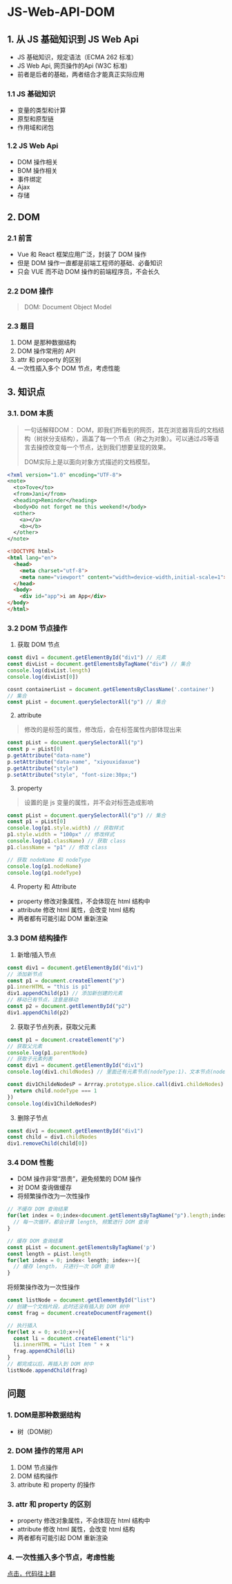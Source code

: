 # JS-Web-API-DOM
## 1. 从 JS 基础知识到 JS Web Api
* JS 基础知识，规定语法（ECMA 262 标准）
* JS Web Api, 网页操作的Api (W3C 标准)
* 前者是后者的基础，两者结合才能真正实际应用

### 1.1 JS 基础知识
* 变量的类型和计算
* 原型和原型链
* 作用域和闭包

### 1.2 JS Web Api
* DOM 操作相关
* BOM 操作相关
* 事件绑定
* Ajax
* 存储

## 2. DOM 
### 2.1 前言
* Vue 和 React 框架应用广泛，封装了 DOM 操作
* 但是 DOM 操作一直都是前端工程师的基础、必备知识
* 只会 VUE 而不动 DOM 操作的前端程序员，不会长久

### 2.2 DOM 操作
> DOM: Document Object Model

### 2.3 题目
1. DOM 是那种数据结构
2. DOM 操作常用的 API
3. attr 和 property 的区别
4. 一次性插入多个 DOM 节点，考虑性能

## 3. 知识点
### 3.1. DOM 本质

> 一句话解释DOM： DOM，即我们所看到的网页，其在浏览器背后的文档结构（树状分支结构），涵盖了每一个节点（称之为对象）。可以通过JS等语言去操控改变每一个节点，达到我们想要呈现的效果。
> 
> DOM实际上是以面向对象方式描述的文档模型。

```xml
<?xml version="1.0" encoding="UTF-8">
<note>
  <to>Tove</to>
  <from>Jani</from>
  <heading>Reminder</heading>
  <body>Do not forget me this weekend!</body>
  <other>
    <a></a>
    <b></b>
  </other>
</note>
```

```html
<!DOCTYPE html>
<html lang="en">
  <head>
    <meta charset="utf-8">
    <meta name="viewport" content="width=device-width,initial-scale=1">
  </head>
  <body>
    <div id="app">i am App</div>
</body>
</html>
```

### 3.2 DOM 节点操作
1. 获取 DOM 节点
```javascript
const div1 = document.getElementById("div1") // 元素
const divList = document.getElementsByTagName("div") // 集合
console.log(divList.length)
console.log(divList[0])

cosnt containerList = document.getElementsByClassName('.container')
// 集合
const pList = document.querySelectorAll("p") // 集合 
```

2. attribute  
> 修改的是标签的属性，修改后，会在标签属性内部体现出来

```javascript 
const pList = document.querySelectorAll("p")
const p = pList[0]
p.getAttribute("data-name")
p.setAttribute("data-name", "xiyouxidaxue")
p.getAttribute("style")
p.setAttribute("style", "font-size:30px;")
```

3. property
> 设置的是 js 变量的属性，并不会对标签造成影响

```javascript
const pList = document.querySelectorAll("p") // 集合 
const p1 = pList[0]
console.log(p1.style.width) // 获取样式
p1.style.width = "100px" // 修改样式
console.log(p1.className) // 获取 class
p1.className = "p1" // 修改 class

// 获取 nodeName 和 nodeType
console.log(p1.nodeName)
console.log(p1.nodeType)
```
4. Property 和 Attribute
* property 修改对象属性，不会体现在 html 结构中
* attribute 修改 html 属性，会改变 html 结构
* 两者都有可能引起 DOM 重新渲染

### 3.3 DOM 结构操作
1. 新增/插入节点

```javascript
const div1 = document.getElementById("div1")
// 添加新节点
const p1 = document.createElement("p")
p1.innerHTML = "this is p1"
div1.appendChild(p1) // 添加新创建的元素
// 移动已有节点，注意是移动
const p2 = document.getElementById("p2")
div1.appendChild(p2)
```

2. 获取子节点列表，获取父元素
```javascript 
const p1 = document.createElement("p")
// 获取父元素
console.log(p1.parentNode)
// 获取子元素列表
const div1 = document.getElementById("div1")
console.log(div1.childNodes) // 里面还有元素节点(nodeType:1)、文本节点(nodeType:3)、属性节点(nodeType:2)、注释节点(nodeType:8)

const div1ChildeNodesP = Arrray.prototype.slice.call(div1.childeNodes).filter(child => {
  return child.nodeType === 1
})
console.log(div1ChildeNodesP)
```

3. 删除子节点
```javascript
const div1 = document.getElementById("div1")
const child = div1.childNodes
div1.removeChild(child[0])
```

### 3.4 DOM 性能
* DOM 操作非常“昂贵”，避免频繁的 DOM 操作
* 对 DOM 查询做缓存
* 将频繁操作改为一次性操作

```javascript
// 不缓存 DOM 查询结果
for(let index = 0;index<document.getElementsByTagName("p").length;index++){
  // 每一次循环，都会计算 length, 频繁进行 DOM 查询
}

// 缓存 DOM 查询结果
const pList = document.getElementsByTagName('p')
const length = pList.length
for(let index = 0; index< length; index++){
  // 缓存 length， 只进行一次 DOM 查询
}
```
将频繁操作改为一次性操作
```javascript
const listNode = document.getElementById("list")
// 创建一个文档片段，此时还没有插入到 DOM 树中
const frag = document.createDocumentFragement()

// 执行插入
for(let x = 0; x<10;x++){
  const li = document.createElement("li")
  li.innerHTML = "List Item " + x
  frag.appendChild(li)
}
// 都完成以后，再插入到 DOM 树中
listNode.appendChild(frag)
```

## 问题
### 1. DOM是那种数据结构
* 树（DOM树）

### 2. DOM 操作的常用 API
1. DOM 节点操作
2. DOM 结构操作
3. attribute 和 property 的操作


### 3. attr 和 property 的区别
* property 修改对象属性，不会体现在 html 结构中
* attribute 修改 html 属性，会改变 html 结构
* 两者都有可能引起 DOM 重新渲染

### 4. 一次性插入多个节点，考虑性能

[点击，代码往上翻](#_3-4-dom-性能)